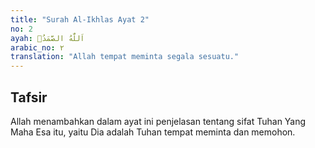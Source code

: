 ```yaml
---
title: "Surah Al-Ikhlas Ayat 2"
no: 2
ayah: اَللّٰهُ الصَّمَدُۚ
arabic_no: ٢
translation: "Allah tempat meminta segala sesuatu."
---
```


## Tafsir

Allah menambahkan dalam ayat ini penjelasan tentang sifat Tuhan Yang Maha Esa itu, yaitu Dia adalah Tuhan tempat meminta dan memohon.
